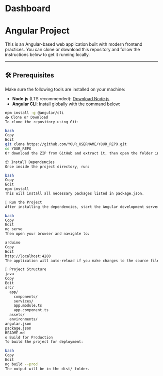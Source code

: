 # Dashboard
# Angular Project

This is an Angular-based web application built with modern frontend practices. You can clone or download this repository and follow the instructions below to get it running locally.

---

## 🛠️ Prerequisites

Make sure the following tools are installed on your machine:

- **Node.js** (LTS recommended): [Download Node.js](https://nodejs.org/)
- **Angular CLI**: Install globally with the command below:

```bash
npm install -g @angular/cli
📥 Clone or Download
To clone the repository using Git:

bash
Copy
Edit
git clone https://github.com/YOUR_USERNAME/YOUR_REPO.git
cd YOUR_REPO
Or download the ZIP from GitHub and extract it, then open the folder in your terminal or code editor.

📦 Install Dependencies
Once inside the project directory, run:

bash
Copy
Edit
npm install
This will install all necessary packages listed in package.json.

🚀 Run the Project
After installing the dependencies, start the Angular development server with:

bash
Copy
Edit
ng serve
Then open your browser and navigate to:

arduino
Copy
Edit
http://localhost:4200
The application will auto-reload if you make changes to the source files.

📁 Project Structure
java
Copy
Edit
src/
  app/
    components/
    services/
    app.module.ts
    app.component.ts
  assets/
  environments/
angular.json
package.json
README.md
⚙️ Build for Production
To build the project for deployment:

bash
Copy
Edit
ng build --prod
The output will be in the dist/ folder.
